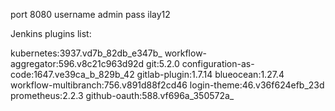 port 8080
username admin
pass ilay12

Jenkins plugins list:

kubernetes:3937.vd7b_82db_e347b_
workflow-aggregator:596.v8c21c963d92d
git:5.2.0
configuration-as-code:1647.ve39ca_b_829b_42
gitlab-plugin:1.7.14
blueocean:1.27.4
workflow-multibranch:756.v891d88f2cd46
login-theme:46.v36f624efb_23d
prometheus:2.2.3
github-oauth:588.vf696a_350572a_